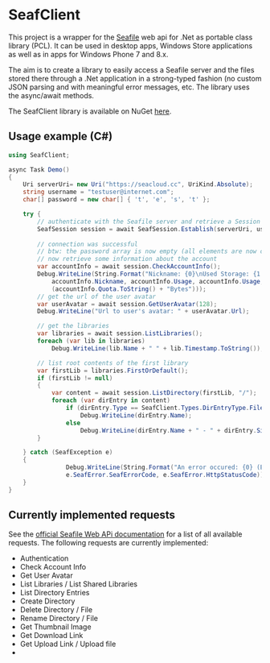 # SeafClient

This project is a wrapper for the [Seafile](https://www.seafile.com) web api  for .Net as portable class library (PCL).
It can be used in desktop apps, Windows Store applications as well as in apps for Windows Phone 7 and 8.x.

The aim is to create a library to easily access a Seafile server and the files stored there through a .Net application in a strong-typed fashion (no custom JSON parsing and with meaningful error messages, etc. The library uses the async/await methods.

The SeafClient library is available on NuGet [here](https://www.nuget.org/packages/SeafClient/).

## Usage example (C#)

```C#
using SeafClient;

async Task Demo()
{
    Uri serverUri= new Uri("https://seacloud.cc", UriKind.Absolute);
    string username = "testuser@internet.com";
    char[] password = new char[] { 't', 'e', 's', 't' };

    try {
        // authenticate with the Seafile server and retrieve a Session
        SeafSession session = await SeafSession.Establish(serverUri, username, password);
        
        // connection was successful
        // btw: the password array is now empty (all elements are now char 0)
        // now retrieve some information about the account
        var accountInfo = await session.CheckAccountInfo();
        Debug.WriteLine(String.Format("Nickname: {0}\nUsed Storage: {1:d} Bytes\nQuota: {2}",
            accountInfo.Nickname, accountInfo.Usage, accountInfo.Usage, accountInfo.HasUnlimitedSpace ? "unlimited" : 
            (accountInfo.Quota.ToString() + "Bytes")));
        // get the url of the user avatar
        var userAvatar = await session.GetUserAvatar(128);
        Debug.WriteLine("Url to user's avatar: " + userAvatar.Url);

        // get the libraries
        var libraries = await session.ListLibraries();
        foreach (var lib in libraries)
            Debug.WriteLine(lib.Name + " " + lib.Timestamp.ToString());

        // list root contents of the first library
        var firstLib = libraries.FirstOrDefault();
        if (firstLib != null)
        {
            var content = await session.ListDirectory(firstLib, "/");
            foreach (var dirEntry in content)
                if (dirEntry.Type == SeafClient.Types.DirEntryType.File)
                    Debug.WriteLine(dirEntry.Name);
                else
                    Debug.WriteLine(dirEntry.Name + " - " + dirEntry.Size.ToString() + " Bytes");
        }

    } catch (SeafException e)
    {
                Debug.WriteLine(String.Format("An error occured: {0} (ErrorCode: {1} ({2}))", e.Message, 
                e.SeafError.SeafErrorCode, e.SeafError.HttpStatusCode));
    }
}
```

## Currently implemented requests
See the [official Seafile Web APi documentation](http://manual.seafile.com/develop/web_api.html) for a list of all available requests. The following requests are currently implemented:

* Authentication
* Check Account Info
* Get User Avatar
* List Libraries / List Shared Libraries
* List Directory Entries
* Create Directory
* Delete Directory / File
* Rename Directory / File
* Get Thumbnail Image
* Get Download Link
* Get Upload Link / Upload file
* 
